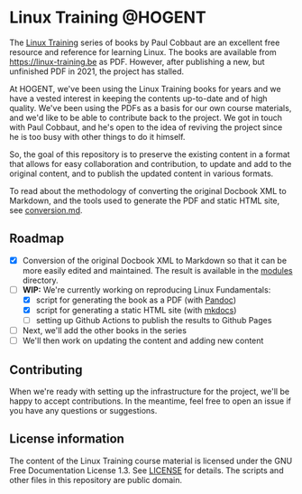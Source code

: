 # Linux Training @HOGENT

The [Linux Training](https://github.com/linuxtraining/lt) series of books by Paul Cobbaut are an excellent free resource and reference for learning Linux. The books are available from <https://linux-training.be> as PDF. However, after publishing a new, but unfinished PDF in 2021, the project has stalled.

At HOGENT, we've been using the Linux Training books for years and we have a vested interest in keeping the contents up-to-date and of high quality. We've been using the PDFs as a basis for our own course materials, and we'd like to be able to contribute back to the project. We got in touch with Paul Cobbaut, and he's open to the idea of reviving the project since he is too busy with other things to do it himself.

So, the goal of this repository is to preserve the existing content in a format that allows for easy collaboration and contribution, to update and add to the original content, and to publish the updated content in various formats.

To read about the methodology of converting the original Docbook XML to Markdown, and the tools used to generate the PDF and static HTML site, see [conversion.md](conversion.md).

## Roadmap

- [x] Conversion of the original Docbook XML to Markdown so that it can be more easily edited and maintained. The result is available in the [modules](modules/) directory.
- [ ] **WIP:** We're currently working on reproducing Linux Fundamentals:
    - [x] script for generating the book as a PDF (with [Pandoc](https://pandoc.org))
    - [x] script for generating a static HTML site (with [mkdocs](https://www.mkdocs.org))
    - [ ] setting up Github Actions to publish the results to Github Pages
- [ ] Next, we'll add the other books in the series
- [ ] We'll then work on updating the content and adding new content

## Contributing

When we're ready with setting up the infrastructure for the project, we'll be happy to accept contributions. In the meantime, feel free to open an issue if you have any questions or suggestions.

## License information

The content of the Linux Training course material is licensed under the GNU Free Documentation License 1.3. See [LICENSE](LICENSE) for details. The scripts and other files in this repository are public domain.

